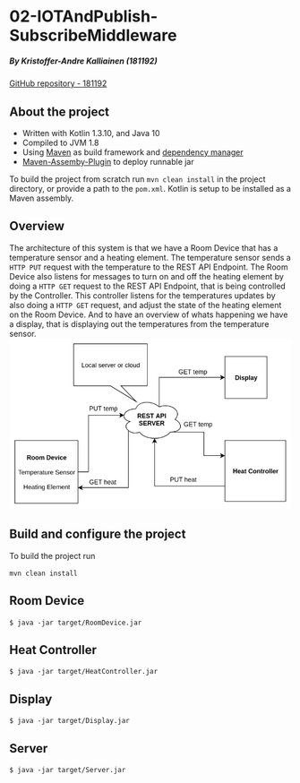 # 02-IOTAndPublish-SubscribeMiddleware

##### _By Kristoffer-Andre Kalliainen (181192)_

[GitHub repository - 181192](https://github.com/181192/DAT159/tree/master/iot_cloud/02-IOTAndPublish-SubscribeMiddleware)

## About the project

- Written with Kotlin 1.3.10, and Java 10
- Compiled to JVM 1.8
- Using [Maven](https://maven.apache.org/) as build framework and [dependency manager](https://mvnrepository.com/)
- [Maven-Assemby-Plugin](http://maven.apache.org/plugins/maven-assembly-plugin/) to deploy runnable jar

To build the project from scratch run `mvn clean install` in the project directory, or provide a path to the `pom.xml`.
Kotlin is setup to be installed as a Maven assembly.

## Overview

The architecture of this system is that we have a Room Device that has a temperature
sensor and a heating element. The temperature sensor sends a `HTTP PUT` request with the temperature 
to the REST API Endpoint. The Room Device also listens for messages to turn on and off the heating 
element by doing a `HTTP GET` request to the REST API Endpoint, that is being controlled by the Controller.
This controller listens for the temperatures updates by also doing a `HTTP GET` request, and adjust the state 
of the heating element on the Room Device. And to have an overview of whats happening we have a display, that is 
displaying out the temperatures from the temperature sensor.
![overview](https://raw.githubusercontent.com/181192/DAT159/master/iot_cloud/03-RestAPIsAndWoT/overview.png)

## Build and configure the project

To build the project run

```shell
mvn clean install
```

## Room Device

```shell
$ java -jar target/RoomDevice.jar
```

## Heat Controller

```shell
$ java -jar target/HeatController.jar
```

## Display

```shell
$ java -jar target/Display.jar
```

## Server

```shell
$ java -jar target/Server.jar
```